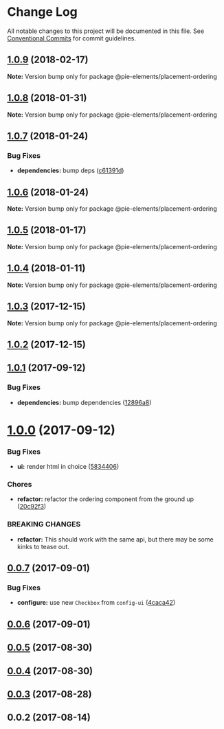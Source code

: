 # Change Log

All notable changes to this project will be documented in this file.
See [Conventional Commits](https://conventionalcommits.org) for commit guidelines.

<a name="1.0.9"></a>
## [1.0.9](https://github.com/PieELements/pie-elements/compare/@pie-elements/placement-ordering@1.0.8...@pie-elements/placement-ordering@1.0.9) (2018-02-17)




**Note:** Version bump only for package @pie-elements/placement-ordering

<a name="1.0.8"></a>
## [1.0.8](https://github.com/PieELements/pie-elements/compare/@pie-elements/placement-ordering@1.0.7...@pie-elements/placement-ordering@1.0.8) (2018-01-31)




**Note:** Version bump only for package @pie-elements/placement-ordering

<a name="1.0.7"></a>
## [1.0.7](https://github.com/PieELements/pie-elements/compare/@pie-elements/placement-ordering@1.0.6...@pie-elements/placement-ordering@1.0.7) (2018-01-24)


### Bug Fixes

* **dependencies:** bump deps ([c61391d](https://github.com/PieELements/pie-elements/commit/c61391d))




<a name="1.0.6"></a>
## [1.0.6](https://github.com/PieELements/pie-elements/compare/@pie-elements/placement-ordering@1.0.5...@pie-elements/placement-ordering@1.0.6) (2018-01-24)




**Note:** Version bump only for package @pie-elements/placement-ordering

<a name="1.0.5"></a>
## [1.0.5](https://github.com/PieELements/pie-elements/compare/@pie-elements/placement-ordering@1.0.4...@pie-elements/placement-ordering@1.0.5) (2018-01-17)




**Note:** Version bump only for package @pie-elements/placement-ordering

<a name="1.0.4"></a>
## [1.0.4](https://github.com/PieELements/pie-elements/compare/@pie-elements/placement-ordering@1.0.3...@pie-elements/placement-ordering@1.0.4) (2018-01-11)




**Note:** Version bump only for package @pie-elements/placement-ordering

<a name="1.0.3"></a>
## [1.0.3](https://github.com/PieELements/pie-elements/compare/@pie-elements/placement-ordering@1.0.2...@pie-elements/placement-ordering@1.0.3) (2017-12-15)




**Note:** Version bump only for package @pie-elements/placement-ordering

<a name="1.0.2"></a>
## [1.0.2](https://github.com/PieELements/pie-elements/compare/@pie-elements/placement-ordering@1.0.1...@pie-elements/placement-ordering@1.0.2) (2017-12-15)




<a name="1.0.1"></a>
## [1.0.1](https://github.com/PieELements/pie-elements/compare/@pie-elements/placement-ordering@1.0.0...@pie-elements/placement-ordering@1.0.1) (2017-09-12)


### Bug Fixes

* **dependencies:** bump dependencies ([12896a8](https://github.com/PieELements/pie-elements/commit/12896a8))




<a name="1.0.0"></a>
# [1.0.0](https://github.com/PieELements/pie-elements/compare/@pie-elements/placement-ordering@0.0.7...@pie-elements/placement-ordering@1.0.0) (2017-09-12)


### Bug Fixes

* **ui:** render html in choice ([5834406](https://github.com/PieELements/pie-elements/commit/5834406))


### Chores

* **refactor:** refactor the ordering component from the ground up ([20c92f3](https://github.com/PieELements/pie-elements/commit/20c92f3))


### BREAKING CHANGES

* **refactor:** This should work with the same api, but there may be some kinks to tease out.




<a name="0.0.7"></a>
## [0.0.7](https://github.com/PieELements/pie-elements/compare/@pie-elements/placement-ordering@0.0.6...@pie-elements/placement-ordering@0.0.7) (2017-09-01)


### Bug Fixes

* **configure:** use new `Checkbox` from `config-ui` ([4caca42](https://github.com/PieELements/pie-elements/commit/4caca42))




<a name="0.0.6"></a>
## [0.0.6](https://github.com/PieELements/pie-elements/compare/@pie-elements/placement-ordering@0.0.5...@pie-elements/placement-ordering@0.0.6) (2017-09-01)




<a name="0.0.5"></a>
## [0.0.5](https://github.com/PieELements/pie-elements/compare/@pie-elements/placement-ordering@0.0.4...@pie-elements/placement-ordering@0.0.5) (2017-08-30)




<a name="0.0.4"></a>
## [0.0.4](https://github.com/PieELements/pie-elements/compare/@pie-elements/placement-ordering@0.0.3...@pie-elements/placement-ordering@0.0.4) (2017-08-30)




<a name="0.0.3"></a>
## [0.0.3](https://github.com/PieELements/pie-elements/compare/@pie-elements/placement-ordering@0.0.2...@pie-elements/placement-ordering@0.0.3) (2017-08-28)




<a name="0.0.2"></a>
## 0.0.2 (2017-08-14)
